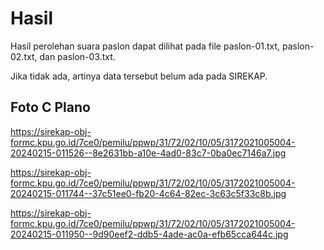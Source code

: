 # Hasil

Hasil perolehan suara paslon dapat dilihat pada file paslon-01.txt, paslon-02.txt, dan paslon-03.txt.

Jika tidak ada, artinya data tersebut belum ada pada SIREKAP.

## Foto C Plano

https://sirekap-obj-formc.kpu.go.id/7ce0/pemilu/ppwp/31/72/02/10/05/3172021005004-20240215-011526--8e2631bb-a10e-4ad0-83c7-0ba0ec7146a7.jpg

https://sirekap-obj-formc.kpu.go.id/7ce0/pemilu/ppwp/31/72/02/10/05/3172021005004-20240215-011744--37c51ee0-fb20-4c64-82ec-3c63c5f33c8b.jpg

https://sirekap-obj-formc.kpu.go.id/7ce0/pemilu/ppwp/31/72/02/10/05/3172021005004-20240215-011950--9d90eef2-ddb5-4ade-ac0a-efb65cca644c.jpg
